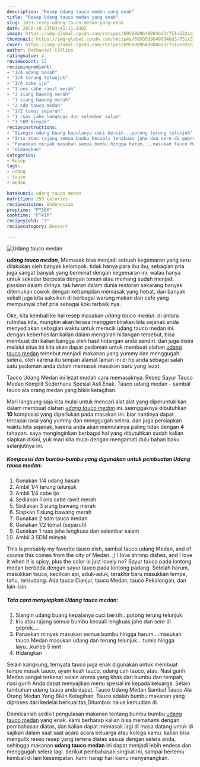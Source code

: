 ```yaml
---
description: "Resep Udang tauco medan yang enak"
title: "Resep Udang tauco medan yang enak"
slug: 1653-resep-udang-tauco-medan-yang-enak
date: 2020-10-23T03:41:11.430Z
image: https://img-global.cpcdn.com/recipes/69500d9b49804bd3/751x532cq70/udang-tauco-medan-foto-resep-utama.jpg
thumbnail: https://img-global.cpcdn.com/recipes/69500d9b49804bd3/751x532cq70/udang-tauco-medan-foto-resep-utama.jpg
cover: https://img-global.cpcdn.com/recipes/69500d9b49804bd3/751x532cq70/udang-tauco-medan-foto-resep-utama.jpg
author: Nathaniel Collins
ratingvalue: 4
reviewcount: 12
recipeingredient:
- "1/4 udang basah"
- "1/4 terung telunjuk"
- "1/4 cabe ijo"
- "1 ons cabe rawit merah"
- "3 siung bawang merah"
- "1 siung bawang merah"
- "2 sdm tauco medan"
- "1/2 tomat separuh"
- "1 ruas jahe lengkuas dan selembar salam"
- "3 SDM minyak"
recipeinstructions:
- "Siangin udang buang kepalanya cuci bersih...potong terung telunjuk"
- "Iris atau rajang semua bumbu kecuali lengkuas jahe dan sere di geprek...."
- "Panaskan minyak masukan semua bumbu hingga harum....masukan tauco Medan masukan udang dan terung telunjuk....tumis hingga layu...kurleb 5 mnt"
- "Hidangkan"
categories:
- Resep
tags:
- udang
- tauco
- medan

katakunci: udang tauco medan 
nutrition: 259 calories
recipecuisine: Indonesian
preptime: "PT36M"
cooktime: "PT41M"
recipeyield: "3"
recipecategory: Dessert

---
```



![Udang tauco medan](https://img-global.cpcdn.com/recipes/69500d9b49804bd3/751x532cq70/udang-tauco-medan-foto-resep-utama.jpg)

<b><i>udang tauco medan</i></b>, Memasak bisa menjadi sebuah kegemaran yang seru dilakukan oleh banyak kelompok. tidak hanya para ibu ibu, sebagian pria juga sangat banyak yang berminat dengan kegemaran ini. walau hanya untuk sekedar berpesta dengan teman atau memang sudah menjadi passion dalam dirinya. tak heran dalam dunia restoran sekarang banyak ditemukan cowok dengan ketrampilan memasak yang hebat, dan banyak sekali juga kita saksikan di berbagai warung makan dan cafe yang mempunyai chef pria sebagai koki terbaik nya.

Oke, kita kembali ke hal resep masakan <i>udang tauco medan</i>. di antara rutinitas kita, mungkin akan terasa menggembirakan bila sejenak anda menyediakan sebagian waktu untuk meracik udang tauco medan ini. dengan keberhasilan kalian dalam mengolah hidangan tersebut, bisa membuat diri kalian bangga oleh hasil hidangan anda sendiri. dan juga disini melalui situs ini kita akan dapat pedoman untuk membuat olahan <u>udang tauco medan</u> tersebut menjadi makanan yang yummy dan menggugah selera, oleh karena itu simpan alamat laman ini di hp anda sebagai salah satu pedoman anda dalam memasak masakan baru yang lezat.

Taoco Udang Medan ini lezat mudah cara memasaknya. Resep Sayur Tauco Medan Komplit Sederhana Spesial Asli Enak. Tauco udang medan - sambal tauco ala orang medan yang bikin ketagihan.


Mari langsung saja kita mulai untuk mencari alat alat yang diperuntuk kan dalam membuat olahan <u><i>udang tauco medan</i></u> ini. seenggaknya dibutuhkan <b>10</b> komposisi yang diperlukan pada masakan ini. biar nantinya dapat tercapai rasa yang yummy dan menggugah selera. dan juga persiapkan waktu kita sejenak, karena anda akan memulainya paling tidak dengan <b>4</b> tahapan. saya menginginkan berbagai hal yang dibutuhkan sudah kalian siapkan disini, yuk mari kita mulai dengan mengamati dulu bahan baku selanjutnya ini.

<!--inarticleads1-->

##### Komposisi dan bumbu-bumbu yang digunakan untuk pembuatan Udang tauco medan:

1. Gunakan 1/4 udang basah
1. Ambil 1/4 terung telunjuk
1. Ambil 1/4 cabe ijo
1. Sediakan 1 ons cabe rawit merah
1. Sediakan 3 siung bawang merah
1. Siapkan 1 siung bawang merah
1. Gunakan 2 sdm tauco medan
1. Gunakan 1/2 tomat (separuh)
1. Gunakan 1 ruas jahe lengkuas dan selembar salam
1. Ambil 3 SDM minyak


This is probably my favorite tauco dish, sambal tauco udang Medan, and of course this comes from the city of Medan. ;) I love shrimp dishes, and I love it when it is spicy, plus the color is just lovely no? Sayur tauco pada lontong medan berbeda dengan sayur tauco pada lontong padang. Setelah harum, masukkan tauco, kecilkan api, aduk-aduk, terakhir baru masukkan tempe, tahu, teri/udang. Ada tauco Cianjur, tauco Medan, tauco Pekalongan, dan lain-lain. 

<!--inarticleads2-->

##### Tata cara menyiapkan Udang tauco medan:

1. Siangin udang buang kepalanya cuci bersih...potong terung telunjuk
1. Iris atau rajang semua bumbu kecuali lengkuas jahe dan sere di geprek....
1. Panaskan minyak masukan semua bumbu hingga harum....masukan tauco Medan masukan udang dan terung telunjuk....tumis hingga layu...kurleb 5 mnt
1. Hidangkan


Selain kangkung, ternyata tauco juga enak digunakan untuk membuat tempe masak tauco, ayam kuah tauco, udang cah tauco, atau. Nasi gurih Medan sangat terkenal selain aroma yang khas dari bumbu dan rempah, nasi gurih Anda dapat menyajikan menu spesial ini kepada keluarga. Selain tambahan udang tauco anda dapat. Tauco Udang Medan Sambal Tauco Ala Orang Medan Yang Bikin Ketagihan. Tauco adalah bumbu makanan yang diproses dari kedelai berkualitas,Ditumbuk halus kemudian di. 

Demikianlah sedikit pengulasan makanan tentang bumbu bumbu <u>udang tauco medan</u> yang enak. kami berharap kalian bisa memahami dengan pembahasan diatas, dan kalian dapat memasak lagi di masa datang untuk di sajikan dalam saat saat acara acara keluarga atau kolega kamu. kalian bisa mengulik resep resep yang tertera diatas sesuai dengan selera anda, sehingga makanan <b>udang tauco medan</b> ini dapat menjadi lebih endess dan menggugah selera lagi. berikut pembahasan singkat ini, sampai bertemu kembali di lain kesempatan. kami harap hari kamu menyenangkan.
